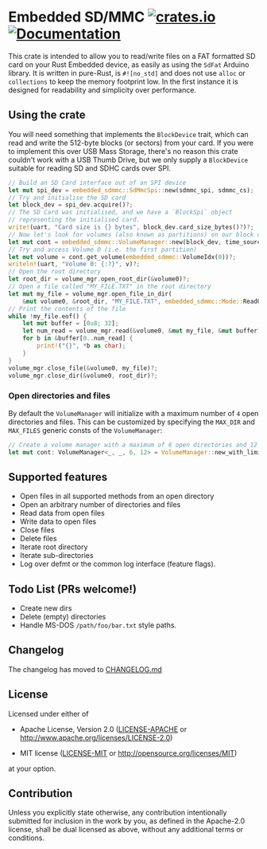 # Embedded SD/MMC [![crates.io](https://img.shields.io/crates/v/embedded-sdmmc.svg)](https://crates.io/crates/embedded-sdmmc) [![Documentation](https://docs.rs/embedded-sdmmc/badge.svg)](https://docs.rs/embedded-sdmmc)

This crate is intended to allow you to read/write files on a FAT formatted SD
card on your Rust Embedded device, as easily as using the `SdFat` Arduino
library. It is written in pure-Rust, is `#![no_std]` and does not use `alloc`
or `collections` to keep the memory footprint low. In the first instance it is
designed for readability and simplicity over performance.

## Using the crate

You will need something that implements the `BlockDevice` trait, which can read and write the 512-byte blocks (or sectors) from your card. If you were to implement this over USB Mass Storage, there's no reason this crate couldn't work with a USB Thumb Drive, but we only supply a `BlockDevice` suitable for reading SD and SDHC cards over SPI.

```rust
// Build an SD Card interface out of an SPI device
let mut spi_dev = embedded_sdmmc::SdMmcSpi::new(sdmmc_spi, sdmmc_cs);
// Try and initialise the SD card
let block_dev = spi_dev.acquire()?;
// The SD Card was initialised, and we have a `BlockSpi` object
// representing the initialised card.
write!(uart, "Card size is {} bytes", block_dev.card_size_bytes()?)?;
// Now let's look for volumes (also known as partitions) on our block device.
let mut cont = embedded_sdmmc::VolumeManager::new(block_dev, time_source);
// Try and access Volume 0 (i.e. the first partition)
let mut volume = cont.get_volume(embedded_sdmmc::VolumeIdx(0))?;
writeln!(uart, "Volume 0: {:?}", v)?;
// Open the root directory
let root_dir = volume_mgr.open_root_dir(&volume0)?;
// Open a file called "MY_FILE.TXT" in the root directory
let mut my_file = volume_mgr.open_file_in_dir(
    &mut volume0, &root_dir, "MY_FILE.TXT", embedded_sdmmc::Mode::ReadOnly)?;
// Print the contents of the file
while !my_file.eof() {
    let mut buffer = [0u8; 32];
    let num_read = volume_mgr.read(&volume0, &mut my_file, &mut buffer)?;
    for b in &buffer[0..num_read] {
        print!("{}", *b as char);
    }
}
volume_mgr.close_file(&volume0, my_file)?;
volume_mgr.close_dir(&volume0, root_dir)?;
```

### Open directories and files

By default the `VolumeManager` will initialize with a maximum number of `4` open directories and files. This can be customized by specifying the `MAX_DIR` and `MAX_FILES` generic consts of the `VolumeManager`:

```rust
// Create a volume manager with a maximum of 6 open directories and 12 open files
let mut cont: VolumeManager<_, _, 6, 12> = VolumeManager::new_with_limits(block, time_source);
```

## Supported features

* Open files in all supported methods from an open directory
* Open an arbitrary number of directories and files
* Read data from open files
* Write data to open files
* Close files
* Delete files
* Iterate root directory
* Iterate sub-directories
* Log over defmt or the common log interface (feature flags).

## Todo List (PRs welcome!)

* Create new dirs
* Delete (empty) directories
* Handle MS-DOS `/path/foo/bar.txt` style paths.

## Changelog

The changelog has moved to [CHANGELOG.md](/CHANGELOG.md)

## License

Licensed under either of

- Apache License, Version 2.0 ([LICENSE-APACHE](LICENSE-APACHE) or
  http://www.apache.org/licenses/LICENSE-2.0)

- MIT license ([LICENSE-MIT](LICENSE-MIT) or http://opensource.org/licenses/MIT)

at your option.

## Contribution

Unless you explicitly state otherwise, any contribution intentionally
submitted for inclusion in the work by you, as defined in the Apache-2.0
license, shall be dual licensed as above, without any additional terms or
conditions.
